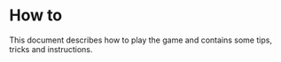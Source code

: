 # How to

This document describes how to play the game and contains some tips, tricks and instructions.

